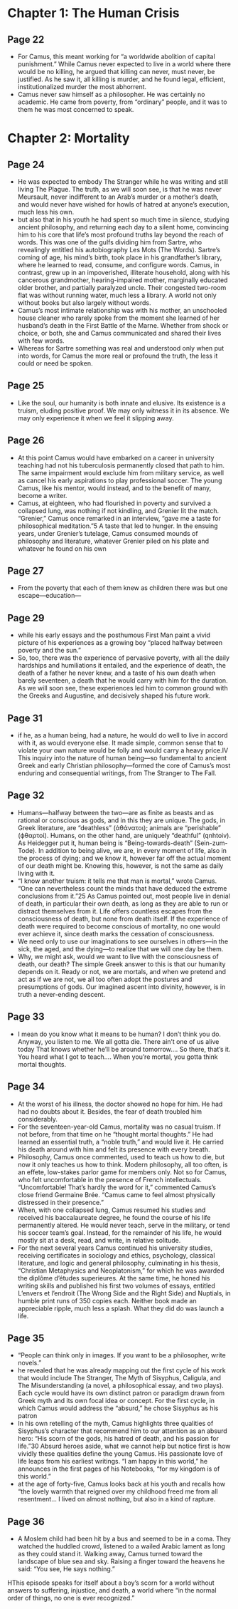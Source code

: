 # Chapter 1: The Human Crisis
## Page 22
- For Camus, this meant working for “a worldwide abolition of capital punishment.” While Camus never expected to live in a world where there would be no killing, he argued that killing can never, must never, be justified. As he saw it, all killing is murder, and he found legal, efficient, institutionalized murder the most abhorrent.
- Camus never saw himself as a philosopher. He was certainly no academic. He came from poverty, from “ordinary” people, and it was to them he was most concerned to speak.
# Chapter 2: Mortality
## Page 24
- He was expected to embody The Stranger while he was writing and still living The Plague. The truth, as we will soon see, is that he was never Meursault, never indifferent to an Arab’s murder or a mother’s death, and would never have wished for howls of hatred at anyone’s execution, much less his own.
- but also that in his youth he had spent so much time in silence, studying ancient philosophy, and returning each day to a silent home, convincing him to his core that life’s most profound truths lay beyond the reach of words. This was one of the gulfs dividing him from Sartre, who revealingly entitled his autobiography Les Mots (The Words). Sartre’s coming of age, his mind’s birth, took place in his grandfather’s library, where he learned to read, consume, and configure words. Camus, in contrast, grew up in an impoverished, illiterate household, along with his cancerous grandmother, hearing-impaired mother, marginally educated older brother, and partially paralyzed uncle. Their congested two-room flat was without running water, much less a library. A world not only without books but also largely without words.
- Camus’s most intimate relationship was with his mother, an unschooled house cleaner who rarely spoke from the moment she learned of her husband’s death in the First Battle of the Marne. Whether from shock or choice, or both, she and Camus communicated and shared their lives with few words.
- Whereas for Sartre something was real and understood only when put into words, for Camus the more real or profound the truth, the less it could or need be spoken.
## Page 25
- Like the soul, our humanity is both innate and elusive. Its existence is a truism, eluding positive proof. We may only witness it in its absence. We may only experience it when we feel it slipping away.
## Page 26
- At this point Camus would have embarked on a career in university teaching had not his tuberculosis permanently closed that path to him. The same impairment would exclude him from military service, as well as cancel his early aspirations to play professional soccer. The young Camus, like his mentor, would instead, and to the benefit of many, become a writer.
- Camus, at eighteen, who had flourished in poverty and survived a collapsed lung, was nothing if not kindling, and Grenier lit the match. “Grenier,” Camus once remarked in an interview, “gave me a taste for philosophical meditation.”5 A taste that led to hunger. In the ensuing years, under Grenier’s tutelage, Camus consumed mounds of philosophy and literature, whatever Grenier piled on his plate and whatever he found on his own
## Page 27
- From the poverty that each of them knew as children there was but one escape—education—
## Page 29
- while his early essays and the posthumous First Man paint a vivid picture of his experiences as a growing boy “placed halfway between poverty and the sun.”
- So, too, there was the experience of pervasive poverty, with all the daily hardships and humiliations it entailed, and the experience of death, the death of a father he never knew, and a taste of his own death when barely seventeen, a death that he would carry with him for the duration. As we will soon see, these experiences led him to common ground with the Greeks and Augustine, and decisively shaped his future work.
## Page 31
- if he, as a human being, had a nature, he would do well to live in accord with it, as would everyone else. It made simple, common sense that to violate your own nature would be folly and would carry a heavy price.IV This inquiry into the nature of human being—so fundamental to ancient Greek and early Christian philosophy—formed the core of Camus’s most enduring and consequential writings, from The Stranger to The Fall.
## Page 32
- Humans—halfway between the two—are as finite as beasts and as rational or conscious as gods, and in this they are unique. The gods, in Greek literature, are “deathless” (άθάνατοι); animals are “perishable” (ϕθαρτοί). Humans, on the other hand, are uniquely “deathful” (qnhtoiv). As Heidegger put it, human being is “Being-towards-death” (Sein-zum-Tode). In addition to being alive, we are, in every moment of life, also in the process of dying; and we know it, however far off the actual moment of our death might be. Knowing this, however, is not the same as daily living with it.
- “I know another truism: it tells me that man is mortal,” wrote Camus. “One can nevertheless count the minds that have deduced the extreme conclusions from it.”25 As Camus pointed out, most people live in denial of death, in particular their own death, as long as they are able to run or distract themselves from it. Life offers countless escapes from the consciousness of death, but none from death itself. If the experience of death were required to become conscious of mortality, no one would ever achieve it, since death marks the cessation of consciousness.
- We need only to use our imaginations to see ourselves in others—in the sick, the aged, and the dying—to realize that we will one day be them.
- Why, we might ask, would we want to live with the consciousness of death, our death? The simple Greek answer to this is that our humanity depends on it. Ready or not, we are mortals, and when we pretend and act as if we are not, we all too often adopt the postures and presumptions of gods. Our imagined ascent into divinity, however, is in truth a never-ending descent.
## Page 33
- I mean do you know what it means to be human? I don’t think you do. Anyway, you listen to me. We all gotta die. There ain’t one of us alive today That knows whether he’ll be around tomorrow…. So there, that’s it. You heard what I got to teach…. When you’re mortal, you gotta think mortal thoughts.
## Page 34
- At the worst of his illness, the doctor showed no hope for him. He had had no doubts about it. Besides, the fear of death troubled him considerably.
- For the seventeen-year-old Camus, mortality was no casual truism. If not before, from that time on he “thought mortal thoughts.” He had learned an essential truth, a “noble truth,” and would live it. He carried his death around with him and felt its presence with every breath.
- Philosophy, Camus once commented, used to teach us how to die, but now it only teaches us how to think. Modern philosophy, all too often, is an effete, low-stakes parlor game for members only. Not so for Camus, who felt uncomfortable in the presence of French intellectuals. “Uncomfortable! That’s hardly the word for it,” commented Camus’s close friend Germaine Brée. “Camus came to feel almost physically distressed in their presence.”
- When, with one collapsed lung, Camus resumed his studies and received his baccalaureate degree, he found the course of his life permanently altered. He would never teach, serve in the military, or tend his soccer team’s goal. Instead, for the remainder of his life, he would mostly sit at a desk, read, and write, in relative solitude.
- For the next several years Camus continued his university studies, receiving certificates in sociology and ethics, psychology, classical literature, and logic and general philosophy, culminating in his thesis, “Christian Metaphysics and Neoplatonism,” for which he was awarded the diplôme d’études superieures. At the same time, he honed his writing skills and published his first two volumes of essays, entitled L’envers et l’endroit (The Wrong Side and the Right Side) and Nuptials, in humble print runs of 350 copies each. Neither book made an appreciable ripple, much less a splash. What they did do was launch a life.
## Page 35
- “People can think only in images. If you want to be a philosopher, write novels.”
- he revealed that he was already mapping out the first cycle of his work that would include The Stranger, The Myth of Sisyphus, Caligula, and The Misunderstanding (a novel, a philosophical essay, and two plays). Each cycle would have its own distinct patron or paradigm drawn from Greek myth and its own focal idea or concept. For the first cycle, in which Camus would address the “absurd,” he chose Sisyphus as his patron
- In his own retelling of the myth, Camus highlights three qualities of Sisyphus’s character that recommend him to our attention as an absurd hero: “His scorn of the gods, his hatred of death, and his passion for life.”30 Absurd heroes aside, what we cannot help but notice first is how vividly these qualities define the young Camus. His passionate love of life leaps from his earliest writings. “I am happy in this world,” he announces in the first pages of his Notebooks, “for my kingdom is of this world.”
- at the age of forty-five, Camus looks back at his youth and recalls how “the lovely warmth that reigned over my childhood freed me from all resentment… I lived on almost nothing, but also in a kind of rapture.
## Page 36
- A Moslem child had been hit by a bus and seemed to be in a coma. They watched the huddled crowd, listened to a wailed Arabic lament as long as they could stand it. Walking away, Camus turned toward the landscape of blue sea and sky. Raising a finger toward the heavens he said: “You see, He says nothing.”

HThis episode speaks for itself about a boy’s scorn for a world without answers to suffering, injustice, and death, a world where “in the normal order of things, no one is ever recognized.”